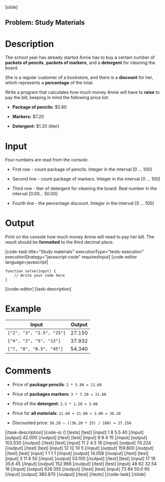 [slide]
## Problem: Study Materials

# Description
The school year has already started Annie has to buy a certain number of **packets of pencils**, **packets of markers**, and a **detergent** for cleaning the board. 

She is a regular customer of a bookstore, and there is a **discount** for her, which represents a **percentage** of the total.

Write a program that calculates how much money Annie will have to **raise** to pay the bill, keeping in mind the following price list:

- **Package of pencils:** $5.80

- **Markers:** $7.20

- **Detergent:** $1.20 (liter)

# Input
Four numbers are read from the console:

- First row - count package of pencils. Integer in the interval \[0 ... 100\]

- Second line - count package of markers. Integer in the interval \[0 ... 100\]

- Third row - liter of detergent for cleaning the board. Real number in the interval \[0.00… 50.00\]

- Fourth line - the percentage discount. Integer in the interval \[0 ... 100\]

# Output

Print on the console how much money Annie will need to pay her bill. The result should be **formatted** to the third decimal place.

[code-task title="Study materials" executionType="tests-execution" executionStrategy="javascript-code" requiresInput]
[code-editor language=javascript]
```
function solve(input) {
	// Write your code here
}
```
[/code-editor]
[task-description]

# Example

| **Input** | **Output** |
| --- | --- |
|`["2", "3", "2.5", "25"]` | 27.150 |
|`["4", "2", "5", "13"]` | 37.932 |
|`["7, "8", "0.5", "45"]` | 54.340 |

# Comments

- Price of **package pencils**: `2 * 5.80 = 11.60`

- Price of **packages markers**: `3 * 7.20 = 21.60`

- Price of the **detergent**: `2.5 * 1.20 = 3.00`

- Price for **all materials**: `11.60 + 21.60 + 3.00 = 36.20`

- Discounted price: `36.20 – ((36.20 * 25) / 100) = 27.150`
 
[/task-description]
[code-io /]
[tests]
[test]
[input]
1
8
5.5
40
[/input]
[output]
42.000
[/output]
[/test]
[test]
[input]
9
9
4
15
[/input]
[output]
103.530
[/output]
[/test]
[test]
[input]
11
2
4.5
16
[/input]
[output]
70.224
[/output]
[/test]
[test]
[input]
12
12
10
5
[/input]
[output]
159.600
[/output]
[/test]
[test]
[input]
1
1
1
1
[/input]
[output]
14.058
[/output]
[/test]
[test]
[input]
3
11
8
50
[/input]
[output]
53.100
[/output]
[/test]
[test]
[input]
17
19
35.6
45
[/input]
[output]
152.966
[/output]
[/test]
[test]
[input]
48
62
32.54
18
[/input]
[output]
626.355
[/output]
[/test]
[test]
[input]
73
84
50.0
65
[/input]
[output]
380.870
[/output]
[/test]
[/tests]
[/code-task]
[/slide]